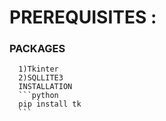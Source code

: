 # PREREQUISITES :
  ### PACKAGES
      1)Tkinter
      2)SQLLITE3
      INSTALLATION 
      ```python
      pip install tk
      ```
      
